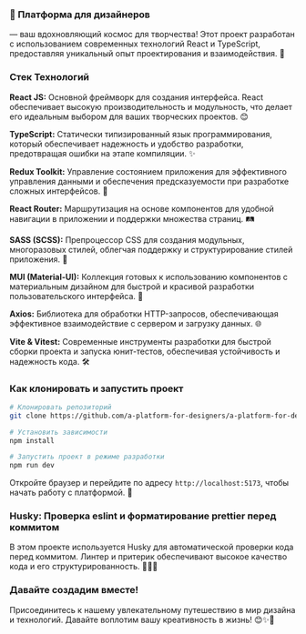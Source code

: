 ### 🎨 Платформа для дизайнеров

— ваш вдохновляющий космос для творчества! Этот проект разработан с использованием современных технологий React и TypeScript, предоставляя уникальный опыт проектирования и взаимодействия. 🚀

### Стек Технологий

**React JS:** Основной фреймворк для создания интерфейса. React обеспечивает высокую производительность и модульность, что делает его идеальным выбором для ваших творческих проектов. 😊

**TypeScript:** Статически типизированный язык программирования, который обеспечивает надежность и удобство разработки, предотвращая ошибки на этапе компиляции. ✨

**Redux Toolkit:** Управление состоянием приложения для эффективного управления данными и обеспечения предсказуемости при разработке сложных интерфейсов. 🌟

**React Router:** Маршрутизация на основе компонентов для удобной навигации в приложении и поддержки множества страниц. 🛤️

**SASS (SCSS):** Препроцессор CSS для создания модульных, многоразовых стилей, облегчая поддержку и структурирование стилей приложения. 🎨

**MUI (Material-UI):** Коллекция готовых к использованию компонентов с материальным дизайном для быстрой и красивой разработки пользовательского интерфейса. 🌈

**Axios:** Библиотека для обработки HTTP-запросов, обеспечивающая эффективное взаимодействие с сервером и загрузку данных. 🌐

**Vite & Vitest:** Современные инструменты разработки для быстрой сборки проекта и запуска юнит-тестов, обеспечивая устойчивость и надежность кода. 🛠️

### Как клонировать и запустить проект

```bash
# Клонировать репозиторий
git clone https://github.com/a-platform-for-designers/a-platform-for-designers-frontend.git

# Установить зависимости
npm install

# Запустить проект в режиме разработки
npm run dev
```

Откройте браузер и перейдите по адресу `http://localhost:5173`, чтобы начать работу с платформой. 🚀

### Husky: Проверка eslint и форматирование prettier перед коммитом

В этом проекте используется Husky для автоматической проверки кода перед коммитом. Линтер и притерик обеспечивают высокое качество кода и его структурированность. 👨‍💻✨

### Давайте создадим вместе!

Присоединитесь к нашему увлекательному путешествию в мир дизайна и технологий. Давайте воплотим вашу креативность в жизнь! 😊✨🎉
